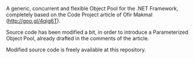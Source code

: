 A generic, concurrent and flexible Object Pool for the .NET Framework, completely based on the Code Project article of Ofir Makmal (http://goo.gl/4qig6T).

Source code has been modified a bit, in order to introduce a Parameterized Object Pool, already drafted in the comments of the article.

Modified source code is freely available at this repository.